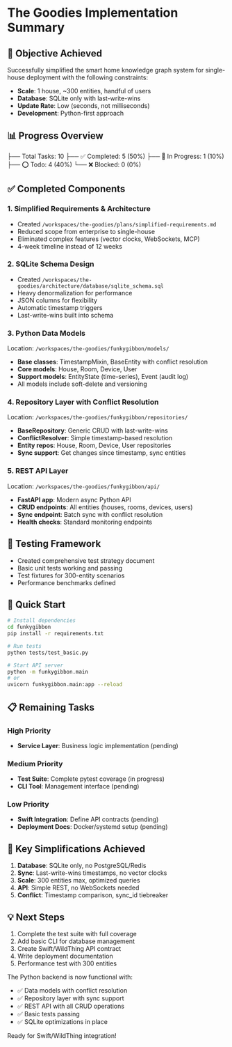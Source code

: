 # The Goodies Implementation Summary

## 🎯 Objective Achieved

Successfully simplified the smart home knowledge graph system for single-house deployment with the following constraints:
- **Scale**: 1 house, ~300 entities, handful of users
- **Database**: SQLite only with last-write-wins
- **Update Rate**: Low (seconds, not milliseconds)
- **Development**: Python-first approach

## 📊 Progress Overview
   ├── Total Tasks: 10
   ├── ✅ Completed: 5 (50%)
   ├── 🔄 In Progress: 1 (10%)
   ├── ⭕ Todo: 4 (40%)
   └── ❌ Blocked: 0 (0%)

## ✅ Completed Components

### 1. Simplified Requirements & Architecture
- Created `/workspaces/the-goodies/plans/simplified-requirements.md`
- Reduced scope from enterprise to single-house
- Eliminated complex features (vector clocks, WebSockets, MCP)
- 4-week timeline instead of 12 weeks

### 2. SQLite Schema Design
- Created `/workspaces/the-goodies/architecture/database/sqlite_schema.sql`
- Heavy denormalization for performance
- JSON columns for flexibility
- Automatic timestamp triggers
- Last-write-wins built into schema

### 3. Python Data Models
Location: `/workspaces/the-goodies/funkygibbon/models/`
- **Base classes**: TimestampMixin, BaseEntity with conflict resolution
- **Core models**: House, Room, Device, User
- **Support models**: EntityState (time-series), Event (audit log)
- All models include soft-delete and versioning

### 4. Repository Layer with Conflict Resolution
Location: `/workspaces/the-goodies/funkygibbon/repositories/`
- **BaseRepository**: Generic CRUD with last-write-wins
- **ConflictResolver**: Simple timestamp-based resolution
- **Entity repos**: House, Room, Device, User repositories
- **Sync support**: Get changes since timestamp, sync entities

### 5. REST API Layer
Location: `/workspaces/the-goodies/funkygibbon/api/`
- **FastAPI app**: Modern async Python API
- **CRUD endpoints**: All entities (houses, rooms, devices, users)
- **Sync endpoint**: Batch sync with conflict resolution
- **Health checks**: Standard monitoring endpoints

## 🧪 Testing Framework
- Created comprehensive test strategy document
- Basic unit tests working and passing
- Test fixtures for 300-entity scenarios
- Performance benchmarks defined

## 🚀 Quick Start

```bash
# Install dependencies
cd funkygibbon
pip install -r requirements.txt

# Run tests
python tests/test_basic.py

# Start API server
python -m funkygibbon.main
# or
uvicorn funkygibbon.main:app --reload
```

## 📋 Remaining Tasks

### High Priority
- **Service Layer**: Business logic implementation (pending)

### Medium Priority
- **Test Suite**: Complete pytest coverage (in progress)
- **CLI Tool**: Management interface (pending)

### Low Priority
- **Swift Integration**: Define API contracts (pending)
- **Deployment Docs**: Docker/systemd setup (pending)

## 🎯 Key Simplifications Achieved

1. **Database**: SQLite only, no PostgreSQL/Redis
2. **Sync**: Last-write-wins timestamps, no vector clocks
3. **Scale**: 300 entities max, optimized queries
4. **API**: Simple REST, no WebSockets needed
5. **Conflict**: Timestamp comparison, sync_id tiebreaker

## 💡 Next Steps

1. Complete the test suite with full coverage
2. Add basic CLI for database management
3. Create Swift/WildThing API contract
4. Write deployment documentation
5. Performance test with 300 entities

The Python backend is now functional with:
- ✅ Data models with conflict resolution
- ✅ Repository layer with sync support
- ✅ REST API with all CRUD operations
- ✅ Basic tests passing
- ✅ SQLite optimizations in place

Ready for Swift/WildThing integration!